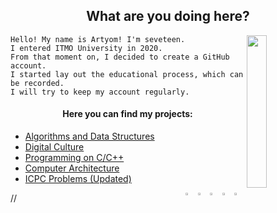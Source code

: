 <h2 align = "center" >What are you doing here?</h2>
<p><img src= "https://i.pinimg.com/originals/71/51/3a/71513ac815fbee5224723c02a1739bb0.gif" width = "25%" align = "right"></p>

    Hello! My name is Artyom! I'm seveteen.
    I entered ITMO University in 2020.
    From that moment on, I decided to create a GitHub account.
    I started lay out the educational process, which can be recorded.
    I will try to keep my account regularly.
    
<h4 align = "center">Here you can find my projects:</h4>
<div>
    <ul>
        <li><a href = "https://github.com/fadyat/ITMO-ALG"> Algorithms and Data Structures </a></li>
        <li><a href = "https://github.com/fadyat/ITMO-DC"> Digital Culture </a></li>
        <li><a href = "https://github.com/fadyat/ITMO-C"> Programming on C/C++ </a></li>
        <li><a href = "https://github.com/fadyat/ITMO-ECM"> Computer Architecture </a></li>
        <li><a href = "https://github.com/fadyat/ICPC-PROBLEMS"> ICPC Problems (Updated) </a></li>
    </ul>
    <div>
       <a href = "https://vk.com/mrfadeyev"><img src = "https://free-png.ru/wp-content/uploads/2020/04/VK-chb_t-320x320.png" width = "3.3%" align = "right" target = "_blank"></a>
       <a href = "https://t.me/not_fadyat"><img src = "https://i.pinimg.com/originals/a9/74/1a/a9741aa5ce89000ef341872d32e4ba69.png" width = "3.3%" align = "right" target = "_blank"></a>
       <a href = "mailto:fadyat@icloud.com"><img src = "https://encrypted-tbn0.gstatic.com/images?q=tbn%3AANd9GcTewa5n6ScSCLaV_q218HjkRStQnXQ1PkPP4Q&usqp=CAU" width = "3.3%" align = "right" target = "_blank"></a>
       <a href = "https://github.com/fadyat"><img src = "https://image.flaticon.com/icons/png/512/25/25231.png" width = "3.3%" align = "right" target = "_blank"></a>
       <a href = "https://codeforces.com/profile/AwayFromHome"><img src = "https://cdn4.iconfinder.com/data/icons/logos-brands-5/24/codeforces-512.png" width = "3.3%" align = "right" target = "_blank"></a>
</div>
</div>
//
